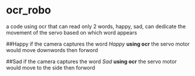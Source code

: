 # ocr_robo
a code using ocr that can read only 2 words, happy, sad, can dedicate the movement of the servo based on which word appears

##Happy
if the camera captures the word _Happy_ **using ocr** the servo motor would move downwords then forword

##Sad
if the camera captures the word _Sad_ **using ocr** the servo motor would move to the side then forword
